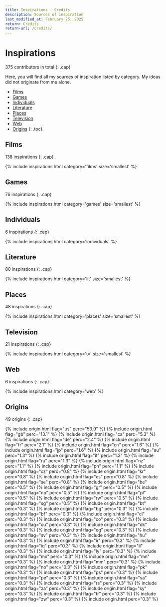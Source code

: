 ```yaml
---
title: Inspirations - Credits
description: Sources of inspiration
last_modified_at: February 25, 2025
return: Credits
return-url: /credits/
---
```


# Inspirations
375 contributors in total
{: .cap}

Here, you will find all my sources of inspiration listed by category. My ideas did not originate from me alone.

- [Films](#films)
- [Games](#games)
- [Individuals](#individuals)
- [Literature](#literature)
- [Places](#places)
- [Television](#television)
- [Web](#web)
- [Origins](#origins)
{: .toc}

## Films
138 inspirations
{: .cap}

{% include inspirations.html category='films' size='smallest' %}

## Games
76 inspirations
{: .cap}

{% include inspirations.html category='games' size='smallest' %}

## Individuals
6 inspirations
{: .cap}

{% include inspirations.html category='individuals' %}

## Literature
80 inspirations
{: .cap}

{% include inspirations.html category='lit' size='smallest' %}

## Places
48 inspirations
{: .cap}

{% include inspirations.html category='places' size='smallest' %}

## Television
21 inspirations
{: .cap}

{% include inspirations.html category='tv' size='smallest' %}

## Web
6 inspirations
{: .cap}

{% include inspirations.html category='web' %}

## Origins
49 origins
{: .cap}

{% include origin.html flag="us" perc="53.9" %}
{% include origin.html flag="gb" perc="13.1" %}
{% include origin.html flag="ca" perc="5.3" %}
{% include origin.html flag="de" perc="2.4" %}
{% include origin.html flag="fr" perc="2.1" %}
{% include origin.html flag="cn" perc="1.6" %}
{% include origin.html flag="jp" perc="1.6" %}
{% include origin.html flag="au" perc="1.3" %}
{% include origin.html flag="it" perc="1.3" %}
{% include origin.html flag="ru" perc="1.3" %}
{% include origin.html flag="nz" perc="1.1" %}
{% include origin.html flag="ph" perc="1.1" %}
{% include origin.html flag="cz" perc="0.8" %}
{% include origin.html flag="kr" perc="0.8" %}
{% include origin.html flag="es" perc="0.8" %}
{% include origin.html flag="se" perc="0.8" %}
{% include origin.html flag="be" perc="0.5" %}
{% include origin.html flag="gr" perc="0.5" %}
{% include origin.html flag="np" perc="0.5" %}
{% include origin.html flag="pl" perc="0.5" %}
{% include origin.html flag="rw" perc="0.5" %}
{% include origin.html flag="sg" perc="0.5" %}
{% include origin.html flag="bt" perc="0.3" %}
{% include origin.html flag="bg" perc="0.3" %}
{% include origin.html flag="bf" perc="0.3" %}
{% include origin.html flag="cl" perc="0.3" %}
{% include origin.html flag="co" perc="0.3" %}
{% include origin.html flag="cu" perc="0.3" %}
{% include origin.html flag="dk" perc="0.3" %}
{% include origin.html flag="eg" perc="0.3" %}
{% include origin.html flag="sv" perc="0.3" %}
{% include origin.html flag="hu" perc="0.3" %}
{% include origin.html flag="ir" perc="0.3" %}
{% include origin.html flag="iq" perc="0.3" %}
{% include origin.html flag="il" perc="0.3" %}
{% include origin.html flag="ly" perc="0.3" %}
{% include origin.html flag="mx" perc="0.3" %}
{% include origin.html flag="mn" perc="0.3" %}
{% include origin.html flag="mm" perc="0.3" %}
{% include origin.html flag="no" perc="0.3" %}
{% include origin.html flag="pk" perc="0.3" %}
{% include origin.html flag="ps" perc="0.3" %}
{% include origin.html flag="pe" perc="0.3" %}
{% include origin.html flag="sa" perc="0.3" %}
{% include origin.html flag="rs" perc="0.3" %}
{% include origin.html flag="za" perc="0.3" %}
{% include origin.html flag="sy" perc="0.3" %}
{% include origin.html flag="tr" perc="0.3" %}
{% include origin.html flag="zw" perc="0.3" %}
{% include origin.html perc="0.3" %}